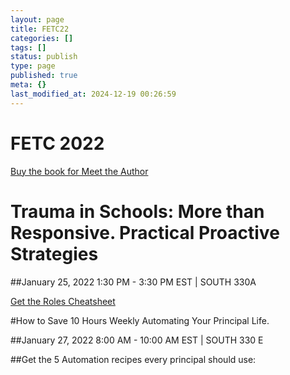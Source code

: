 ```yaml
---
layout: page
title: FETC22
categories: []
tags: []
status: publish
type: page
published: true
meta: {}
last_modified_at: 2024-12-19 00:26:59
---
```


# FETC 2022

























[Buy the book for Meet the Author](https://jethrojones.gumroad.com/l/schoolx)

# Trauma in Schools: More than Responsive. Practical Proactive Strategies


##January 25, 2022    1:30 PM - 3:30 PM EST | SOUTH 330A





[Get the Roles Cheatsheet](https://transformative-principal.ck.page/f2309c6085)

#How to Save 10 Hours Weekly Automating Your Principal Life.


##January 27, 2022    8:00 AM - 10:00 AM EST | SOUTH 330 E





##Get the 5 Automation recipes every principal should use:
